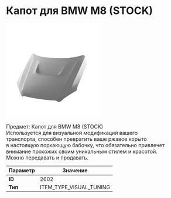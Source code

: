 # Капот для BMW M8 (STOCK)

![Item Image](../img/2602.webp?raw=true)

Предмет: Капот для BMW M8 (STOCK)<br>Используется для визуальной модификаций вашего<br>транспорта, способен превратить ваше ржавое корыто<br>в настоящую порхающую бабочку, что обязательно привлечет<br>внимание прохожих своим уникальным стилем и красотой.<br>Можно передавать и продавать.


| Параметр | Значение |
|----------|----------|
| **ID** | 2602 |
| **Тип** | ITEM_TYPE_VISUAL_TUNING |

